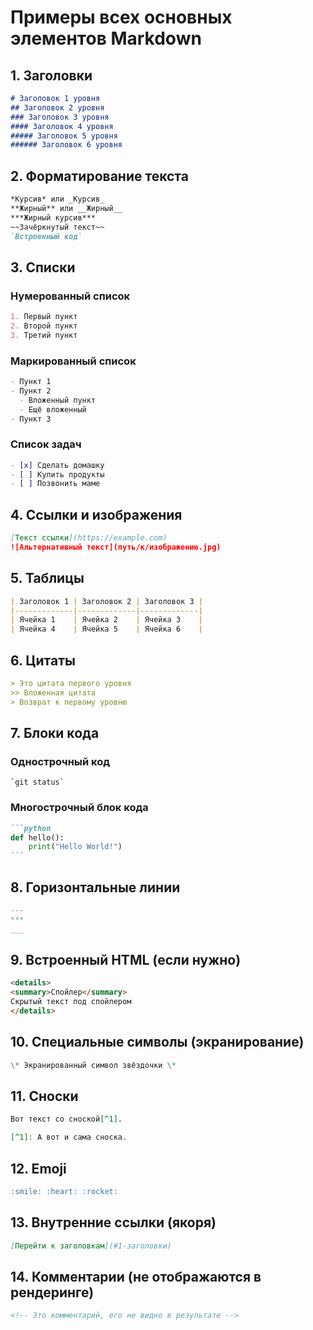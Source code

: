 # Примеры всех основных элементов Markdown

## 1. Заголовки
```markdown
# Заголовок 1 уровня
## Заголовок 2 уровня
### Заголовок 3 уровня
#### Заголовок 4 уровня
##### Заголовок 5 уровня
###### Заголовок 6 уровня
```

## 2. Форматирование текста
```markdown
*Курсив* или _Курсив_  
**Жирный** или __Жирный__  
***Жирный курсив***  
~~Зачёркнутый текст~~  
`Встроенный код`  
```

## 3. Списки
### Нумерованный список
```markdown
1. Первый пункт
2. Второй пункт
3. Третий пункт
```

### Маркированный список
```markdown
- Пункт 1
- Пункт 2
  - Вложенный пункт
  - Ещё вложенный
- Пункт 3
```

### Список задач
```markdown
- [x] Сделать домашку
- [ ] Купить продукты
- [ ] Позвонить маме
```

## 4. Ссылки и изображения
```markdown
[Текст ссылки](https://example.com)
![Альтернативный текст](путь/к/изображению.jpg)
```

## 5. Таблицы
```markdown
| Заголовок 1 | Заголовок 2 | Заголовок 3 |
|-------------|-------------|-------------|
| Ячейка 1    | Ячейка 2    | Ячейка 3    |
| Ячейка 4    | Ячейка 5    | Ячейка 6    |
```

## 6. Цитаты
```markdown
> Это цитата первого уровня
>> Вложенная цитата
> Возврат к первому уровню
```

## 7. Блоки кода
### Однострочный код
`` `git status` ``

### Многострочный блок кода
````markdown
```python
def hello():
    print("Hello World!")
```
````

## 8. Горизонтальные линии
```markdown
---
***
___
```

## 9. Встроенный HTML (если нужно)
```markdown
<details>
<summary>Спойлер</summary>
Скрытый текст под спойлером
</details>
```

## 10. Специальные символы (экранирование)
```markdown
\* Экранированный символ звёздочки \*
```

## 11. Сноски
```markdown
Вот текст со сноской[^1].

[^1]: А вот и сама сноска.
```

## 12. Emoji
```markdown
:smile: :heart: :rocket:
```

## 13. Внутренние ссылки (якоря)
```markdown
[Перейти к заголовкам](#1-заголовки)
```

## 14. Комментарии (не отображаются в рендеринге)
```markdown
<!-- Это комментарий, его не видно в результате -->
```
